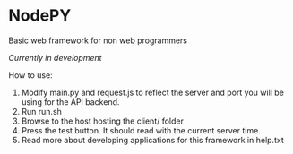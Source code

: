 # NodePY
Basic web framework for non web programmers

*Currently in development*

How to use:
1. Modify main.py and request.js to reflect the server and port you will be using for the API backend. 
2. Run run.sh
3. Browse to the host hosting the client/ folder
4. Press the test button. It should read with the current server time. 
5. Read more about developing applications for this framework in help.txt